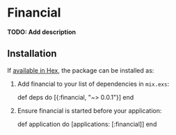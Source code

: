# Financial

**TODO: Add description**

## Installation

If [available in Hex](https://hex.pm/docs/publish), the package can be installed as:

  1. Add financial to your list of dependencies in `mix.exs`:

        def deps do
          [{:financial, "~> 0.0.1"}]
        end

  2. Ensure financial is started before your application:

        def application do
          [applications: [:financial]]
        end

